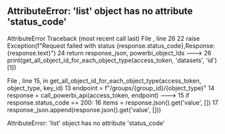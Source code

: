 AttributeError: 'list' object has no attribute 'status_code'
---------------------------------------------------------------------------
AttributeError                            Traceback (most recent call last)
File <command-3383306747622983>, line 26
     22                 raise Exception(f"Request failed with status {response.status_code},Response: {response.text}")
     24     return response_json, powerbi_object_Ids
---> 26 print(get_all_object_id_for_each_object_type(access_token, 'datasets', 'id')[1])

File <command-3383306747622983>, line 15, in get_all_object_id_for_each_object_type(access_token, object_type, key_id)
     13 endpoint = f"/groups/{group_id}/{object_type}"
     14 response = call_powerbi_api(access_token, endpoint)
---> 15 if response.status_code == 200:
     16     items = response.json().get('value', [])
     17     response_json.append(response.json().get('value', []))

AttributeError: 'list' object has no attribute 'status_code'
